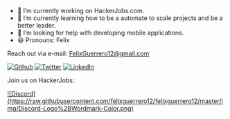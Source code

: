 - 🔭 I’m currently working on HackerJobs.com.
- 🌱 I’m currently learning how to be a automate to scale projects and be a better leader. 
- 🤔 I’m looking for help with developing mobile applications.
- 😄 Pronouns: Felix

Reach out via e-mail: FelixGuerrero12@gmail.com

<p><a href="https://github.com/felixguerrero12" target="_blank"><img alt="Github" src="https://img.shields.io/badge/GitHub-%2312100E.svg?&style=for-the-badge&logo=Github&logoColor=white" /></a> <a href="https://twitter.com/nulloop" target="_blank"><img alt="Twitter" src="https://img.shields.io/badge/twitter-%231DA1F2.svg?&style=for-the-badge&logo=twitter&logoColor=white" /></a> <a href="https://www.linkedin.com/in/felix-guerrero-94bb4851" target="_blank"><img alt="LinkedIn" src="https://img.shields.io/badge/linkedin-%230077B5.svg?&style=for-the-badge&logo=linkedin&logoColor=white" /></a>
</p>

<p> Join us on HackerJobs: </p>
<a href="https://discord.gg/VXQyxFB" rel="Discord Invitation">![Discord](https://raw.githubusercontent.com/felixguerrero12/felixguerrero12/master/img/Discord-Logo%2BWordmark-Color.png)</a>
